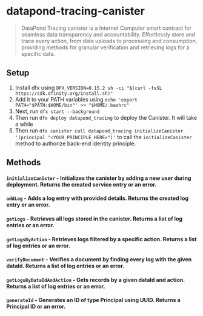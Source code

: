 # datapond-tracing-canister

> DataPond Tracing canister is a Internet Computer smart contract for seamless data transparency and accountability. Effortlessly store and trace every action, from data uploads to processing and consumption, providing methods for granular verification and retrieving logs for a specific data.

## Setup

1. Install dfx using `DFX_VERSION=0.15.2 sh -ci "$(curl -fsSL https://sdk.dfinity.org/install.sh)"`
2. Add it to your PATH variables using `echo 'export PATH="$PATH:$HOME/bin"' >> "$HOME/.bashrc"`
3. Next, run `dfx start --background`
4. Then run `dfx deploy datapond_tracing` to deploy the Canister. It will take a while
5. Then run `dfx canister call datapond_tracing initializeCanister '(principal "<YOUR_PRINCIPLE_HERE>")'` to call the `initializeCanister` method to authorize back-end identity principle.

## Methods

#### `initializeCanister` - Initializes the canister by adding a new user during deployment. Returns the created service entry or an error.

#### `addLog` - Adds a log entry with provided details. Returns the created log entry or an error.

#### `getLogs` - Retrieves all logs stored in the canister. Returns a list of log entries or an error.

#### `getLogsByAction` - Retrieves logs filtered by a specific action. Returns a list of log entries or an error.

#### `verifyDocument` - Verifies a document by finding every log with the given dataId. Returns a list of log entries or an error.

#### `getLogsByDataIdAndAction` - Gets records by a given dataId and action. Returns a list of log entries or an error.

#### `generateId` - Generates an ID of type Principal using UUID. Returns a Principal ID or an error.